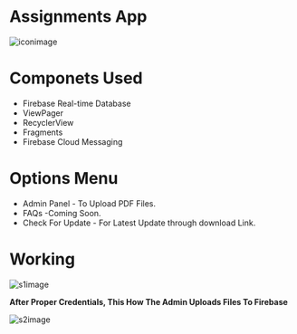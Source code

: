  # Assignments App 
  ![iconimage](https://i.ibb.co/vhNQ2Sv/ic-logo.png)  
  
# Componets Used
- Firebase Real-time Database
- ViewPager
- RecyclerView
- Fragments
- Firebase Cloud Messaging 

 # Options Menu
 - Admin Panel - To Upload PDF Files.
- FAQs -Coming Soon.
- Check For Update - For Latest Update through download Link.



 # Working
 ![s1image](https://imgur.com/a/M131y5Z) 
 
 **After Proper Credentials, This How The Admin Uploads Files To Firebase**
 
 ![s2image](https://i.imgur.com/Bk6aWjL.gif) 
 
 

